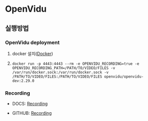 # OpenVidu

## 실행방법


### OpenVidu deployment

1. docker 설치([Docker](https://www.docker.com/get-started/ "docker link"))

2. ```docker run -p 4443:4443 --rm -e OPENVIDU_RECORDING=true -e OPENVIDU_RECORDING_PATH=/PATH/TO/VIDEO/FILES -v /var/run/docker.sock:/var/run/docker.sock -v /PATH/TO/VIDEO/FILES:/PATH/TO/VIDEO/FILES openvidu/openvidu-dev:2.29.0```

### Recording

- DOCS: [Recording](https://docs.openvidu.io/en/stable/advanced-features/recording/ "tutorial: Recording docs")

- GITHUB: [Recording](https://github.com/OpenVidu/openvidu-tutorials/tree/master/openvidu-recording-java "tutorial: Recording link")
